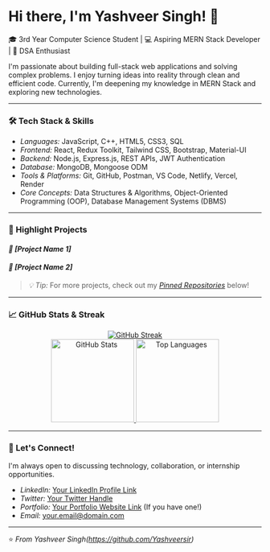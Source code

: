 # Hi there, I'm Yashveer Singh! 👋

🎓 3rd Year Computer Science Student | 💻 Aspiring MERN Stack Developer | 🧠 DSA Enthusiast

I'm passionate about building full-stack web applications and solving complex problems. I enjoy turning ideas into reality through clean and efficient code. Currently, I'm deepening my knowledge in MERN Stack and exploring new technologies.

---

### 🛠 Tech Stack & Skills

*   *Languages:* JavaScript, C++, HTML5, CSS3, SQL
*   *Frontend:* React, Redux Toolkit, Tailwind CSS, Bootstrap, Material-UI
*   *Backend:* Node.js, Express.js, REST APIs, JWT Authentication
*   *Database:* MongoDB, Mongoose ODM
*   *Tools & Platforms:* Git, GitHub, Postman, VS Code, Netlify, Vercel, Render
*   *Core Concepts:* Data Structures & Algorithms, Object-Oriented Programming (OOP), Database Management Systems (DBMS)

---

### 🚀 Highlight Projects

#### *📌 [Project Name 1]*


#### *📌 [Project Name 2]*


> *💡 Tip:* For more projects, check out my [*Pinned Repositories*](#) below!

---

### 📈 GitHub Stats & Streak

<p align="center">
  <a href="https://git.io/streak-stats">
    <img src="https://streak-stats.demolab.com?user=[YourUsername]&theme=react&border_radius=5&mode=weekly" alt="GitHub Streak" />
  </a>
  <br/>
  <a href="https://github.com/anuraghazra/github-readme-stats">
    <img src="https://github-readme-stats.vercel.app/api?username=[YourUsername]&show_icons=true&theme=react&count_private=true" alt="GitHub Stats" height="165" />
  </a>
  <a href="https://github.com/anuraghazra/github-readme-stats">
    <img src="https://github-readme-stats.vercel.app/api/top-langs/?username=[YourUsername]&layout=compact&theme=react" alt="Top Languages" height="165" />
  </a>
</p>

---

### 🤝 Let's Connect!

I'm always open to discussing technology, collaboration, or internship opportunities.

*   *LinkedIn:* [Your LinkedIn Profile Link](www.linkedin.com/in/yashveer-singh-41bb36280)
*   *Twitter:* [Your Twitter Handle](https://x.com/SinghYash1961)
*   *Portfolio:* [Your Portfolio Website Link](https://yourportfolio.com) (If you have one!)
*   *Email:* [your.email@domain.com](mailto:singhyash9631@gmail.com)

---

⭐ *From Yashveer Singh(https://github.com/Yashveersir)*
